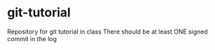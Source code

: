 # git-tutorial

Repository for git tutorial in class
There should be at least ONE signed commit in the log
